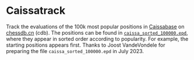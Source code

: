 # Caissatrack

Track the evaluations of the 100k most popular positions in 
[Caissabase](https://www.caissabase.co.uk) on 
[chessdb.cn](https://chessdb.cn/queryc_en/) (cdb). The positions can be
found in [`caissa_sorted_100000.epd`](caissa_sorted_100000.epd), where they
appear in sorted order according to popularity. For example, the starting
positions appears first. Thanks to Joost VandeVondele for preparing
the file `caissa_sorted_100000.epd` in July 2023.
